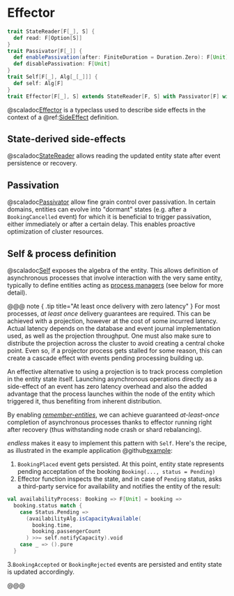 # Effector

```scala
trait StateReader[F[_], S] {
  def read: F[Option[S]]
}
trait Passivator[F[_]] {
  def enablePassivation(after: FiniteDuration = Duration.Zero): F[Unit]
  def disablePassivation: F[Unit]
}
trait Self[F[_], Alg[_[_]]] {
  def self: Alg[F]
}
trait Effector[F[_], S] extends StateReader[F, S] with Passivator[F] with Self[F]
```

@scaladoc[Effector](endless.core.entity.Effector) is a typeclass used to describe side effects in the context of a @ref:[SideEffect](side-effect.md) definition.

## State-derived side-effects
@scaladoc[StateReader](endless.core.entity.StateReader) allows reading the updated entity state after event persistence or recovery. 

## Passivation
@scaladoc[Passivator](endless.core.entity.Passivator) allow fine grain control over passivation. In certain domains, entities can evolve into "dormant" states (e.g. after a `BookingCancelled` event) for which it is beneficial to trigger passivation, either immediately or after a certain delay. This enables proactive optimization of cluster resources.

## Self & process definition
@scaladoc[Self](endless.core.entity.Self) exposes the algebra of the entity. This allows definition of asynchronous processes that involve interaction with the very same entity, typically to define entities acting as [process managers](https://www.infoq.com/news/2017/07/process-managers-event-flows/) (see below for more detail).  

@@@ note { .tip title="At least once delivery with zero latency" }
For most processes, *at least once* delivery guarantees are required. This can be achieved with a projection, however at the cost of some incurred latency. Actual latency depends on the database and event journal implementation used, as well as the projection throughput. One must also make sure to distribute the projection across the cluster to avoid creating a central choke point. Even so, if a projector process gets stalled for some reason, this can create a cascade effect with events pending processing building up. 

An effective alternative to using a projection is to track process completion in the entity state itself. Launching asynchronous operations directly as a side-effect of an event has zero latency overhead and also the added advantage that the process launches within the node of the entity which triggered it, thus benefiting from inherent distribution. 

By enabling [*remember-entities*](https://pekko.apache.org/docs/pekko/current/typed/cluster-sharding.html#remembering-entities), we can achieve guaranteed *at-least-once* completion of asynchronous processes thanks to effector running right after recovery (thus withstanding node crash or shard rebalancing).

*endless* makes it easy to implement this pattern with `Self`. Here's the recipe, as illustrated in the example application @github[example](/example/src/main/scala/endless/example/logic/BookingEffector.scala):

1. `BookingPlaced` event gets persisted. At this point, entity state represents pending acceptation of the booking `Booking(..., status = Pending)`
2. Effector function inspects the state, and in case of `Pending` status, asks a third-party service for availability and notifies the entity of the result:
  
```scala
val availabilityProcess: Booking => F[Unit] = booking =>
  booking.status match {
    case Status.Pending =>
      (availabilityAlg.isCapacityAvailable(
        booking.time,
        booking.passengerCount
      ) >>= self.notifyCapacity).void
    case _ => ().pure
  }
```

3.`BookingAccepted` or `BookingRejected` events are persisted and entity state is updated accordingly.

@@@
